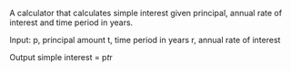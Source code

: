 A calculator that calculates simple interest given principal, annual rate of interest and time period in years.

Input:
p, principal amount t, time period in years r, annual rate of interest

Output
simple interest = p*t*r
